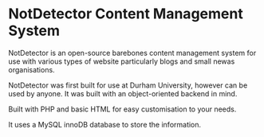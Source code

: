 # NotDetector Content Management System

NotDetector is an open-source barebones content management system for use with
various types of website particularly blogs and small newas organisations.

NotDetector was first built for use at Durham University, however can be used
by anyone. It was built with an object-oriented backend in mind.

Built with PHP and basic HTML for easy customisation to your needs.

It uses a MySQL innoDB database to store the information.
